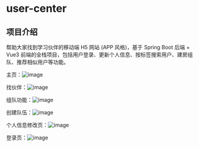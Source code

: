 # user-center
## 项目介绍
帮助大家找到学习伙伴的移动端 H5 网站 (APP 风格)，基于 Spring Boot 后端 + Vue3 前端的全栈项目，包括用户登录、更新个人信息、按标签搜索用户、建房组队、推荐相似用户等功能。

主页：![image](https://github.com/Xkk1705/user-center/assets/97894317/a535cdbb-0a21-4ab0-863a-d8649c1fec25)

找伙伴：![image](https://github.com/Xkk1705/user-center/assets/97894317/c1a797d7-179b-44db-bb23-b62c37825f65)

组队功能：![image](https://github.com/Xkk1705/user-center/assets/97894317/6fa5b513-a846-49cd-bf37-21ec783ff60e)

创建队伍：![image](https://github.com/Xkk1705/user-center/assets/97894317/0665d353-f4f6-4d01-b44e-77a1bbe4384f)

个人信息修改页：![image](https://github.com/Xkk1705/user-center/assets/97894317/21ceb20c-8b4c-471e-b08b-61cb942c7f7e)

登录页：![image](https://github.com/Xkk1705/user-center/assets/97894317/2eb3a7a8-b67d-4e44-9531-e7c0bafbd143)







